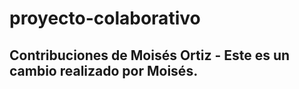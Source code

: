 # proyecto-colaborativo
## Contribuciones de Moisés Ortiz - Este es un cambio realizado por Moisés.
